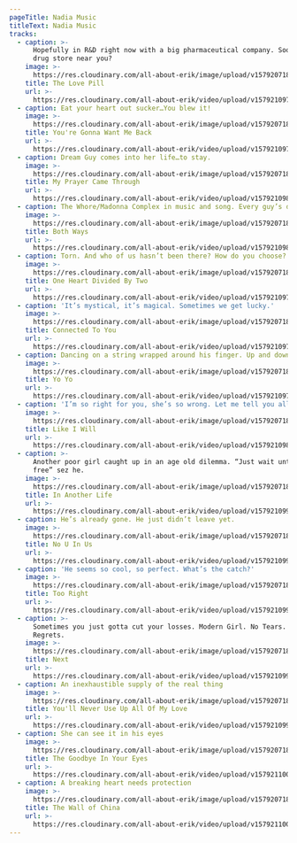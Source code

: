```yaml
---
pageTitle: Nadia Music
titleText: Nadia Music
tracks:
  - caption: >-
      Hopefully in R&D right now with a big pharmaceutical company. Soon in a
      drug store near you?
    image: >-
      https://res.cloudinary.com/all-about-erik/image/upload/v1579207185/Musical%20Journey/Musical%20Friends/Friends/Nadia/Music/01_Icon-Love_Pill_zyinan.png
    title: The Love Pill
    url: >-
      https://res.cloudinary.com/all-about-erik/video/upload/v1579210978/Musical%20Journey/Musical%20Friends/Friends/Nadia/Music/01-Love_Pill_kb8llm.mp3
  - caption: Eat your heart out sucker…You blew it!
    image: >-
      https://res.cloudinary.com/all-about-erik/image/upload/v1579207185/Musical%20Journey/Musical%20Friends/Friends/Nadia/Music/02_Icon-youregonna_ki6ezr.png
    title: You're Gonna Want Me Back
    url: >-
      https://res.cloudinary.com/all-about-erik/video/upload/v1579210972/Musical%20Journey/Musical%20Friends/Friends/Nadia/Music/02-Youre_Gonna_Want_Me_Back_yccxxm.mp3
  - caption: Dream Guy comes into her life…to stay.
    image: >-
      https://res.cloudinary.com/all-about-erik/image/upload/v1579207185/Musical%20Journey/Musical%20Friends/Friends/Nadia/Music/03_Icon-myprayer_veyunx.png
    title: My Prayer Came Through
    url: >-
      https://res.cloudinary.com/all-about-erik/video/upload/v1579210987/Musical%20Journey/Musical%20Friends/Friends/Nadia/Music/03-My_Prayer_Came_True_djehy6.mp3
  - caption: The Whore/Madonna Complex in music and song. Every guy’s dream?
    image: >-
      https://res.cloudinary.com/all-about-erik/image/upload/v1579207185/Musical%20Journey/Musical%20Friends/Friends/Nadia/Music/04_Icon-bothways_ufxui8.png
    title: Both Ways
    url: >-
      https://res.cloudinary.com/all-about-erik/video/upload/v1579210981/Musical%20Journey/Musical%20Friends/Friends/Nadia/Music/04-Both_Ways_mtsvpb.mp3
  - caption: Torn. And who of us hasn’t been there? How do you choose?
    image: >-
      https://res.cloudinary.com/all-about-erik/image/upload/v1579207185/Musical%20Journey/Musical%20Friends/Friends/Nadia/Music/05_Icon-oneheartdivided_nsdx3a.png
    title: One Heart Divided By Two
    url: >-
      https://res.cloudinary.com/all-about-erik/video/upload/v1579210977/Musical%20Journey/Musical%20Friends/Friends/Nadia/Music/05-One_Heart_Divided_By_Two_vrkymv.mp3
  - caption: 'It’s mystical, it’s magical. Sometimes we get lucky.'
    image: >-
      https://res.cloudinary.com/all-about-erik/image/upload/v1579207185/Musical%20Journey/Musical%20Friends/Friends/Nadia/Music/06_Icon-connectedtoyou_pm8y1w.png
    title: Connected To You
    url: >-
      https://res.cloudinary.com/all-about-erik/video/upload/v1579210978/Musical%20Journey/Musical%20Friends/Friends/Nadia/Music/06-Connected_To_You_vznhvr.mp3
  - caption: Dancing on a string wrapped around his finger. Up and down she goes.
    image: >-
      https://res.cloudinary.com/all-about-erik/image/upload/v1579207185/Musical%20Journey/Musical%20Friends/Friends/Nadia/Music/07_Icon-yoyo_ynbdss.png
    title: Yo Yo
    url: >-
      https://res.cloudinary.com/all-about-erik/video/upload/v1579210978/Musical%20Journey/Musical%20Friends/Friends/Nadia/Music/07-YoYo_prywsl.mp3
  - caption: 'I’m so right for you, she’s so wrong. Let me tell you all the ways.'
    image: >-
      https://res.cloudinary.com/all-about-erik/image/upload/v1579207185/Musical%20Journey/Musical%20Friends/Friends/Nadia/Music/08_Icon-likeiwill_k2tf64.png
    title: Like I Will
    url: >-
      https://res.cloudinary.com/all-about-erik/video/upload/v1579210987/Musical%20Journey/Musical%20Friends/Friends/Nadia/Music/08-Like_I_Will_iy2sip.mp3
  - caption: >-
      Another poor girl caught up in an age old dilemma. “Just wait until I’m
      free” sez he.
    image: >-
      https://res.cloudinary.com/all-about-erik/image/upload/v1579207185/Musical%20Journey/Musical%20Friends/Friends/Nadia/Music/09_Icon-inanotherlife_vn3vah.png
    title: In Another Life
    url: >-
      https://res.cloudinary.com/all-about-erik/video/upload/v1579210990/Musical%20Journey/Musical%20Friends/Friends/Nadia/Music/09-In_Another_Life_mka8ef.mp3
  - caption: He’s already gone. He just didn’t leave yet.
    image: >-
      https://res.cloudinary.com/all-about-erik/image/upload/v1579207185/Musical%20Journey/Musical%20Friends/Friends/Nadia/Music/10_Icon-No_You_in_Us_qztdts.png
    title: No U In Us
    url: >-
      https://res.cloudinary.com/all-about-erik/video/upload/v1579210990/Musical%20Journey/Musical%20Friends/Friends/Nadia/Music/10-No_U_In_Us_osjoqm.mp3
  - caption: 'He seems so cool, so perfect. What’s the catch?'
    image: >-
      https://res.cloudinary.com/all-about-erik/image/upload/v1579207185/Musical%20Journey/Musical%20Friends/Friends/Nadia/Music/11_Icon-tooright_tnus59.png
    title: Too Right
    url: >-
      https://res.cloudinary.com/all-about-erik/video/upload/v1579210991/Musical%20Journey/Musical%20Friends/Friends/Nadia/Music/11-Too_Right_aykir8.mp3
  - caption: >-
      Sometimes you just gotta cut your losses. Modern Girl. No Tears. No
      Regrets.
    image: >-
      https://res.cloudinary.com/all-about-erik/image/upload/v1579207185/Musical%20Journey/Musical%20Friends/Friends/Nadia/Music/12_Icon-next_cy1kmk.png
    title: Next
    url: >-
      https://res.cloudinary.com/all-about-erik/video/upload/v1579210999/Musical%20Journey/Musical%20Friends/Friends/Nadia/Music/12-Next_kbbzr8.mp3
  - caption: An inexhaustible supply of the real thing
    image: >-
      https://res.cloudinary.com/all-about-erik/image/upload/v1579207185/Musical%20Journey/Musical%20Friends/Friends/Nadia/Music/13_Icon-youllnever_vgctgr.png
    title: You'll Never Use Up All Of My Love
    url: >-
      https://res.cloudinary.com/all-about-erik/video/upload/v1579210998/Musical%20Journey/Musical%20Friends/Friends/Nadia/Music/13-Youll_Never_Use_Up_All_Of_My_Love_gojvmr.mp3
  - caption: She can see it in his eyes
    image: >-
      https://res.cloudinary.com/all-about-erik/image/upload/v1579207186/Musical%20Journey/Musical%20Friends/Friends/Nadia/Music/14_Icon-Goodbye_in_Eyes_uurt1z.jpg
    title: The Goodbye In Your Eyes
    url: >-
      https://res.cloudinary.com/all-about-erik/video/upload/v1579211001/Musical%20Journey/Musical%20Friends/Friends/Nadia/Music/14-The_Goodbye_In_Your_Eyes_usbboj.mp3
  - caption: A breaking heart needs protection
    image: >-
      https://res.cloudinary.com/all-about-erik/image/upload/v1579207186/Musical%20Journey/Musical%20Friends/Friends/Nadia/Music/15_Icon-Wall_of_China_ez6zqv.png
    title: The Wall of China
    url: >-
      https://res.cloudinary.com/all-about-erik/video/upload/v1579211003/Musical%20Journey/Musical%20Friends/Friends/Nadia/Music/15-The_Wall_of_China_acgdvq.mp3
---
```


